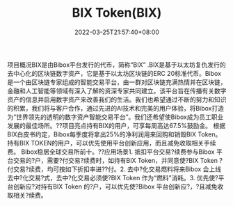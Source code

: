 ﻿---
weight: 
title: "BIX Token(BIX)"
description: "BIX是由Bibox平台发行的代币，简称“BIX” .BIX是基于以太坊复仇发行的去中心化的区块链数字资产，它是基于以太坊区块链的ERC 20标准代币"
date: 2022-03-25T21:57:40+08:00
lastmod: 2022-03-25T16:45:40+08:00
draft: false
authors: ["Metabd"]
featuredImage: "bix-tokenbix.webp"
link: ""
tags: ["数字代币","BIX Token(BIX)"]
categories: ["navigation"]
navigation: ["数字代币"]
lightgallery: true
toc: true
pinned: false
recommend: false
recommend1: false
---
项目概况BIX是由Bibox平台发行的代币，简称“BIX” .BIX是基于以太坊复仇发行的去中心化的区块链数字资产，它是基于以太坊区块链的ERC 20标准代币。Bibox是一个由区块链专家组成的智能交易平台，由一群对区块链充满热情并在区块链，金融和人工智能等领域有深入了解的资深专家共同建立。该平台旨在传播有关数字资产的信息并启用数字资产来改善我们的生活。我们也希望通过不断的努力和知识的积累，我们将与客户合作，通过先进的AI技术和完美的用户体验，将Bibox打造为“世界领先的透明的数字资产智能交易平台”。我们还希望使Bibox成为员工职业发展的最佳场所。??项目亮点持有BIX的用户，可享每周高达67.5%鼓励金。 根据BIX白皮书约定，Bibox每季度将拿出25%的净利润用来回购和销毁BIX Token。 持有BIX TOKEN的用户，可以优先使用平台创新应用，而且减免收取相关手续费。 Bibox稳居全球交易所前十。??应用场景1. 抵扣平台交易?续费参与Bibox 平台交易的?户，需要?付交易?续费时，如持有BIX Token，并同意使?BIX Token ?付交易?续费，均可按如下折扣率进??付。2. 去中?化交易燃料将来Bibox 会上线去中?化交易?式，去中?化交易必须使?BIX Token 作为“燃料”消耗。3. 优先使?平台创新应?对持有BIX Token 的?户，可以优先使?Bibox 平台创新应?，?且减免收取相关?续费。
